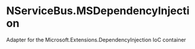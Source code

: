 # NServiceBus.MSDependencyInjection
Adapter for the Microsoft.Extensions.DependencyInjection IoC container
